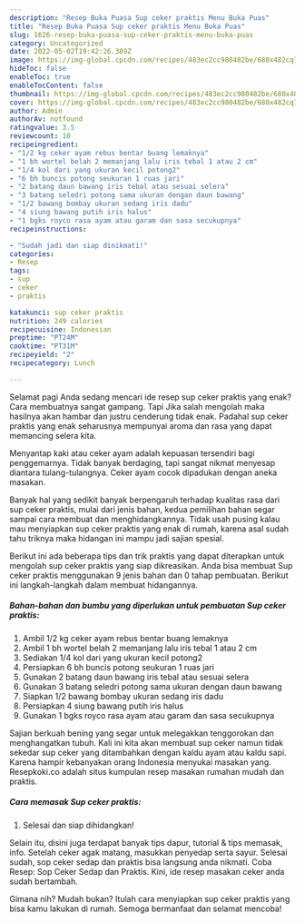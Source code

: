```yaml
---
description: "Resep Buka Puasa Sup ceker praktis Menu Buka Puas"
title: "Resep Buka Puasa Sup ceker praktis Menu Buka Puas"
slug: 1626-resep-buka-puasa-sup-ceker-praktis-menu-buka-puas
category: Uncategorized
date: 2022-05-02T19:42:26.389Z
image: https://img-global.cpcdn.com/recipes/483ec2cc980482be/680x482cq70/sup-ceker-praktis-foto-resep-utama.jpg
hideToc: false
enableToc: true
enableTocContent: false
thumbnail: https://img-global.cpcdn.com/recipes/483ec2cc980482be/680x482cq70/sup-ceker-praktis-foto-resep-utama.jpg
cover: https://img-global.cpcdn.com/recipes/483ec2cc980482be/680x482cq70/sup-ceker-praktis-foto-resep-utama.jpg
author: Admin
authorAv: notfound
ratingvalue: 3.5
reviewcount: 10
recipeingredient:
- "1/2 kg ceker ayam rebus bentar buang lemaknya"
- "1 bh wortel belah 2 memanjang lalu iris tebal 1 atau 2 cm"
- "1/4 kol dari yang ukuran kecil potong2"
- "6 bh buncis potong seukuran 1 ruas jari"
- "2 batang daun bawang iris tebal atau sesuai selera"
- "3 batang seledri potong sama ukuran dengan daun bawang"
- "1/2 bawang bombay ukuran sedang iris dadu"
- "4 siung bawang putih iris halus"
- "1 bgks royco rasa ayam atau garam dan sasa secukupnya"
recipeinstructions:

- "Sudah jadi dan siap dinikmati!"
categories:
- Resep
tags:
- sup
- ceker
- praktis

katakunci: sup ceker praktis 
nutrition: 249 calories
recipecuisine: Indonesian
preptime: "PT24M"
cooktime: "PT31M"
recipeyield: "2"
recipecategory: Lunch

---
```



Selamat pagi Anda sedang mencari ide resep sup ceker praktis yang enak? Cara membuatnya sangat gampang. Tapi Jika salah mengolah maka hasilnya akan hambar dan justru cenderung tidak enak. Padahal sup ceker praktis yang enak seharusnya mempunyai aroma dan rasa yang dapat memancing selera kita.


Menyantap kaki atau ceker ayam adalah kepuasan tersendiri bagi penggemarnya. Tidak banyak berdaging, tapi sangat nikmat menyesap diantara tulang-tulangnya. Ceker ayam cocok dipadukan dengan aneka masakan.

Banyak hal yang sedikit banyak berpengaruh terhadap kualitas rasa dari sup ceker praktis, mulai dari jenis bahan, kedua pemilihan bahan segar sampai cara membuat dan menghidangkannya. Tidak usah pusing kalau mau menyiapkan sup ceker praktis yang enak di rumah, karena asal sudah tahu triknya maka hidangan ini mampu jadi sajian spesial.


Berikut ini ada beberapa tips dan trik praktis yang dapat diterapkan untuk mengolah sup ceker praktis yang siap dikreasikan. Anda bisa membuat Sup ceker praktis menggunakan 9 jenis bahan dan 0 tahap pembuatan. Berikut ini langkah-langkah dalam membuat hidangannya.

<!--inarticleads1-->

##### Bahan-bahan dan bumbu yang diperlukan untuk pembuatan Sup ceker praktis:

1. Ambil 1/2 kg ceker ayam rebus bentar buang lemaknya
1. Ambil 1 bh wortel belah 2 memanjang lalu iris tebal 1 atau 2 cm
1. Sediakan 1/4 kol dari yang ukuran kecil potong2
1. Persiapkan 6 bh buncis potong seukuran 1 ruas jari
1. Gunakan 2 batang daun bawang iris tebal atau sesuai selera
1. Gunakan 3 batang seledri potong sama ukuran dengan daun bawang
1. Siapkan 1/2 bawang bombay ukuran sedang iris dadu
1. Persiapkan 4 siung bawang putih iris halus
1. Gunakan 1 bgks royco rasa ayam atau garam dan sasa secukupnya


Sajian berkuah bening yang segar untuk melegakkan tenggorokan dan menghangatkan tubuh. Kali ini kita akan membuat sup ceker namun tidak sekedar sup ceker yang ditambahkan dengan kaldu ayam atau kaldu sapi. Karena hampir kebanyakan orang Indonesia menyukai masakan yang. Resepkoki.co adalah situs kumpulan resep masakan rumahan mudah dan praktis. 

<!--inarticleads2-->

##### Cara memasak Sup ceker praktis:


1. Selesai dan siap dihidangkan!

Selain itu, disini juga terdapat banyak tips dapur, tutorial &amp; tips memasak, info. Setelah ceker agak matang, masukkan penyedap serta sayur. Selesai sudah, sop ceker sedap dan praktis bisa langsung anda nikmati. Coba Resep: Sop Ceker Sedap dan Praktis. Kini, ide resep masakan ceker anda sudah bertambah. 

Gimana nih? Mudah bukan? Itulah cara menyiapkan sup ceker praktis yang bisa kamu lakukan di rumah. Semoga bermanfaat dan selamat mencoba!
